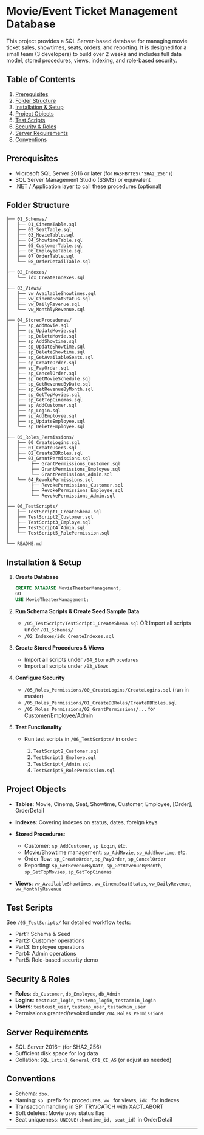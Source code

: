 # Movie/Event Ticket Management Database

This project provides a SQL Server-based database for managing movie ticket sales, showtimes, seats, orders, and reporting. It is designed for a small team (3 developers) to build over 2 weeks and includes full data model, stored procedures, views, indexing, and role-based security.

## Table of Contents

1. [Prerequisites](#prerequisites)
2. [Folder Structure](#folder-structure)
3. [Installation & Setup](#installation--setup)
4. [Project Objects](#project-objects)
5. [Test Scripts](#test-scripts)
6. [Security & Roles](#security--roles)
7. [Server Requirements](#server-requirements)
8. [Conventions](#conventions)

## Prerequisites

* Microsoft SQL Server 2016 or later (for `HASHBYTES('SHA2_256')`)
* SQL Server Management Studio (SSMS) or equivalent
* .NET / Application layer to call these procedures (optional)

## Folder Structure

```
├── 01_Schemas/
│   ├── 01_CinemaTable.sql
│   ├── 02_SeatTable.sql
│   ├── 03_MovieTable.sql
│   ├── 04_ShowtimeTable.sql
│   ├── 05_CustomerTable.sql
│   ├── 06_EmployeeTable.sql
│   ├── 07_OrderTable.sql
│   └── 08_OrderDetailTable.sql
│
├── 02_Indexes/
│   └── idx_CreateIndexes.sql
│
├── 03_Views/
│   ├── vw_AvailableShowtimes.sql
│   ├── vw_CinemaSeatStatus.sql
│   ├── vw_DailyRevenue.sql
│   └── vw_MonthlyRevenue.sql
│
├── 04_StoredProcedures/
│   ├── sp_AddMovie.sql
│   ├── sp_UpdateMovie.sql
│   ├── sp_DeleteMovie.sql
│   ├── sp_AddShowtime.sql
│   ├── sp_UpdateShowtime.sql
│   ├── sp_DeleteShowtime.sql
│   ├── sp_GetAvailableSeats.sql
│   ├── sp_CreateOrder.sql
│   ├── sp_PayOrder.sql
│   ├── sp_CancelOrder.sql
│   ├── sp_GetMovieSchedule.sql
│   ├── sp_GetRevenueByDate.sql
│   ├── sp_GetRevenueByMonth.sql
│   ├── sp_GetTopMovies.sql
│   ├── sp_GetTopCinemas.sql
│   ├── sp_AddCustomer.sql
│   ├── sp_Login.sql
│   ├── sp_AddEmployee.sql
│   ├── sp_UpdateEmployee.sql
│   └── sp_DeleteEmployee.sql
│
├── 05_Roles_Permissions/
│   ├── 00_CreateLogins.sql
│   ├── 01_CreateUsers.sql
│   ├── 02_CreateDBRoles.sql
│   ├── 03_GrantPermissions.sql
│        ├── GrantPermissions_Customer.sql
│        ├── GrantPermissions_Employee.sql
│        └── GrantPermissions_Admin.sql
│   └── 04_RevokePermissions.sql
│        ├── RevokePermissions_Customer.sql
│        ├── RevokePermissions_Employee.sql
│        └── RevokePermissions_Admin.sql
│
├── 06_TestScripts/                  
│   ├── TestScript1_CreateShema.sql
│   ├── TestScript2_Customer.sql
│   ├── TestScript3_Employe.sql
│   ├── TestScript4_Admin.sql
│   └── TestScript5_RolePermission.sql
│
└── README.md                          

```

## Installation & Setup

1. **Create Database**

   ```sql
   CREATE DATABASE MovieTheaterManagement;
   GO
   USE MovieTheaterManagement;
   ```
2. **Run Schema Scripts & Create Seed Sample Data**

   * `/05_TestScript/TestScript1_CreateShema.sql` OR Import all scripts under `/01_Schemas/`
   * `/02_Indexes/idx_CreateIndexes.sql`
3. **Create Stored Procedures & Views**

   * Import all scripts under `/04_StoredProcedures`
   * Import all scripts under `/03_Views`
4. **Configure Security**

   * `/05_Roles_Permissions/00_CreateLogins/CreateLogins.sql` (run in master)
   * `/05_Roles_Permissions/01_CreateDBRoles/CreateDBRoles.sql`
   * `/05_Roles_Permissions/02_GrantPermissions/...` for Customer/Employee/Admin
5. **Test Functionality**

   * Run test scripts in `/06_TestScripts/` in order:

     1. `TestScript2_Customer.sql`
     2. `TestScript3_Employe.sql`
     3. `TestScript4_Admin.sql`
     4. `TestScript5_RolePermission.sql`

## Project Objects

* **Tables**: Movie, Cinema, Seat, Showtime, Customer, Employee, \[Order], OrderDetail
* **Indexes**: Covering indexes on status, dates, foreign keys
* **Stored Procedures**:

  * Customer: `sp_AddCustomer`, `sp_Login`, etc.
  * Movie/Showtime management: `sp_AddMovie`, `sp_AddShowtime`, etc.
  * Order flow: `sp_CreateOrder`, `sp_PayOrder`, `sp_CancelOrder`
  * Reporting: `sp_GetRevenueByDate`, `sp_GetRevenueByMonth`, `sp_GetTopMovies`, `sp_GetTopCinemas`
* **Views**: `vw_AvailableShowtimes`, `vw_CinemaSeatStatus`, `vw_DailyRevenue`, `vw_MonthlyRevenue`

## Test Scripts

See `/05_TestScripts/` for detailed workflow tests:

* Part1: Schema & Seed
* Part2: Customer operations
* Part3: Employee operations
* Part4: Admin operations
* Part5: Role-based security demo

## Security & Roles

* **Roles**: `db_Customer`, `db_Employee`, `db_Admin`
* **Logins**: `testcust_login`, `testemp_login`, `testadmin_login`
* **Users**: `testcust_user`, `testemp_user`, `testadmin_user`
* Permissions granted/revoked under `/04_Roles_Permissions`

## Server Requirements

* SQL Server 2016+ (for SHA2\_256)
* Sufficient disk space for log data
* Collation: `SQL_Latin1_General_CP1_CI_AS` (or adjust as needed)

## Conventions

* Schema: `dbo.`
* Naming: `sp_` prefix for procedures, `vw_` for views, `idx_` for indexes
* Transaction handling in SP: TRY/CATCH with XACT\_ABORT
* Soft deletes: Movie uses status flag
* Seat uniqueness: `UNIQUE(showtime_id, seat_id)` in OrderDetail

---


